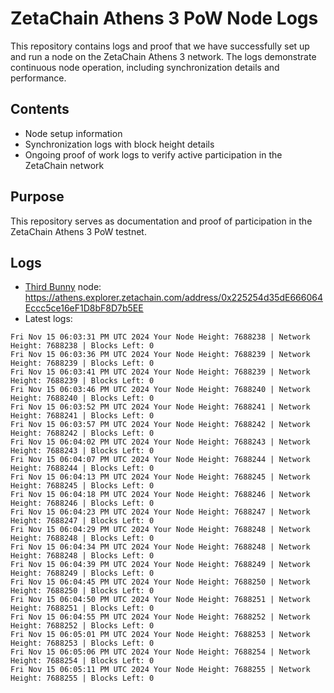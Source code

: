 # ZetaChain Athens 3 PoW Node Logs
This repository contains logs and proof that we have successfully set up and run a node on the ZetaChain Athens 3 network. The logs demonstrate continuous node operation, including synchronization details and performance.

## Contents
- Node setup information
- Synchronization logs with block height details
- Ongoing proof of work logs to verify active participation in the ZetaChain network

## Purpose
This repository serves as documentation and proof of participation in the ZetaChain Athens 3 PoW testnet.

## Logs

- [Third Bunny](https://thirdbunny.xyz/) node: https://athens.explorer.zetachain.com/address/0x225254d35dE666064Eccc5ce16eF1D8bF8D7b5EE
- Latest logs:
```
Fri Nov 15 06:03:31 PM UTC 2024 Your Node Height: 7688238 | Network Height: 7688238 | Blocks Left: 0
Fri Nov 15 06:03:36 PM UTC 2024 Your Node Height: 7688239 | Network Height: 7688239 | Blocks Left: 0
Fri Nov 15 06:03:41 PM UTC 2024 Your Node Height: 7688239 | Network Height: 7688239 | Blocks Left: 0
Fri Nov 15 06:03:46 PM UTC 2024 Your Node Height: 7688240 | Network Height: 7688240 | Blocks Left: 0
Fri Nov 15 06:03:52 PM UTC 2024 Your Node Height: 7688241 | Network Height: 7688241 | Blocks Left: 0
Fri Nov 15 06:03:57 PM UTC 2024 Your Node Height: 7688242 | Network Height: 7688242 | Blocks Left: 0
Fri Nov 15 06:04:02 PM UTC 2024 Your Node Height: 7688243 | Network Height: 7688243 | Blocks Left: 0
Fri Nov 15 06:04:07 PM UTC 2024 Your Node Height: 7688244 | Network Height: 7688244 | Blocks Left: 0
Fri Nov 15 06:04:13 PM UTC 2024 Your Node Height: 7688245 | Network Height: 7688245 | Blocks Left: 0
Fri Nov 15 06:04:18 PM UTC 2024 Your Node Height: 7688246 | Network Height: 7688246 | Blocks Left: 0
Fri Nov 15 06:04:23 PM UTC 2024 Your Node Height: 7688247 | Network Height: 7688247 | Blocks Left: 0
Fri Nov 15 06:04:29 PM UTC 2024 Your Node Height: 7688248 | Network Height: 7688248 | Blocks Left: 0
Fri Nov 15 06:04:34 PM UTC 2024 Your Node Height: 7688248 | Network Height: 7688248 | Blocks Left: 0
Fri Nov 15 06:04:39 PM UTC 2024 Your Node Height: 7688249 | Network Height: 7688249 | Blocks Left: 0
Fri Nov 15 06:04:45 PM UTC 2024 Your Node Height: 7688250 | Network Height: 7688250 | Blocks Left: 0
Fri Nov 15 06:04:50 PM UTC 2024 Your Node Height: 7688251 | Network Height: 7688251 | Blocks Left: 0
Fri Nov 15 06:04:55 PM UTC 2024 Your Node Height: 7688252 | Network Height: 7688252 | Blocks Left: 0
Fri Nov 15 06:05:01 PM UTC 2024 Your Node Height: 7688253 | Network Height: 7688253 | Blocks Left: 0
Fri Nov 15 06:05:06 PM UTC 2024 Your Node Height: 7688254 | Network Height: 7688254 | Blocks Left: 0
Fri Nov 15 06:05:11 PM UTC 2024 Your Node Height: 7688255 | Network Height: 7688255 | Blocks Left: 0
```

